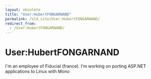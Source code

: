 ```yaml
---
layout: obsolete
title: "User:HubertFONGARNAND"
permalink: /old_site/User:HubertFONGARNAND/
redirect_from:
  - /User:HubertFONGARNAND/
---
```


User:HubertFONGARNAND
=====================

I'm an employee of Fiducial (france). I'm working on porting ASP.NET applications to Linux with Mono

